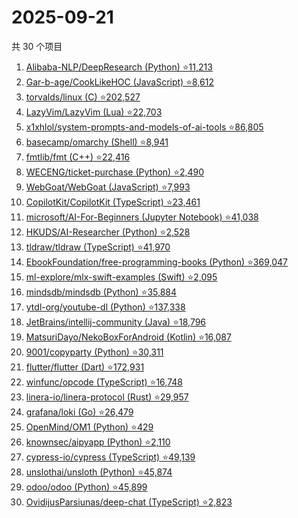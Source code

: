 # 2025-09-21

共 30 个项目

<!-- BEGIN GITHUB -->
<!-- 最后更新时间 2025-09-21 19:04:33 +0800 -->
1. [Alibaba-NLP/DeepResearch (Python) ⭐11,213](https://github.com/Alibaba-NLP/DeepResearch)
1. [Gar-b-age/CookLikeHOC (JavaScript) ⭐8,612](https://github.com/Gar-b-age/CookLikeHOC)
1. [torvalds/linux (C) ⭐202,527](https://github.com/torvalds/linux)
1. [LazyVim/LazyVim (Lua) ⭐22,703](https://github.com/LazyVim/LazyVim)
1. [x1xhlol/system-prompts-and-models-of-ai-tools ⭐86,805](https://github.com/x1xhlol/system-prompts-and-models-of-ai-tools)
1. [basecamp/omarchy (Shell) ⭐8,941](https://github.com/basecamp/omarchy)
1. [fmtlib/fmt (C++) ⭐22,416](https://github.com/fmtlib/fmt)
1. [WECENG/ticket-purchase (Python) ⭐2,490](https://github.com/WECENG/ticket-purchase)
1. [WebGoat/WebGoat (JavaScript) ⭐7,993](https://github.com/WebGoat/WebGoat)
1. [CopilotKit/CopilotKit (TypeScript) ⭐23,461](https://github.com/CopilotKit/CopilotKit)
1. [microsoft/AI-For-Beginners (Jupyter Notebook) ⭐41,038](https://github.com/microsoft/AI-For-Beginners)
1. [HKUDS/AI-Researcher (Python) ⭐2,528](https://github.com/HKUDS/AI-Researcher)
1. [tldraw/tldraw (TypeScript) ⭐41,970](https://github.com/tldraw/tldraw)
1. [EbookFoundation/free-programming-books (Python) ⭐369,047](https://github.com/EbookFoundation/free-programming-books)
1. [ml-explore/mlx-swift-examples (Swift) ⭐2,095](https://github.com/ml-explore/mlx-swift-examples)
1. [mindsdb/mindsdb (Python) ⭐35,884](https://github.com/mindsdb/mindsdb)
1. [ytdl-org/youtube-dl (Python) ⭐137,338](https://github.com/ytdl-org/youtube-dl)
1. [JetBrains/intellij-community (Java) ⭐18,796](https://github.com/JetBrains/intellij-community)
1. [MatsuriDayo/NekoBoxForAndroid (Kotlin) ⭐16,087](https://github.com/MatsuriDayo/NekoBoxForAndroid)
1. [9001/copyparty (Python) ⭐30,311](https://github.com/9001/copyparty)
1. [flutter/flutter (Dart) ⭐172,931](https://github.com/flutter/flutter)
1. [winfunc/opcode (TypeScript) ⭐16,748](https://github.com/winfunc/opcode)
1. [linera-io/linera-protocol (Rust) ⭐29,957](https://github.com/linera-io/linera-protocol)
1. [grafana/loki (Go) ⭐26,479](https://github.com/grafana/loki)
1. [OpenMind/OM1 (Python) ⭐429](https://github.com/OpenMind/OM1)
1. [knownsec/aipyapp (Python) ⭐2,110](https://github.com/knownsec/aipyapp)
1. [cypress-io/cypress (TypeScript) ⭐49,139](https://github.com/cypress-io/cypress)
1. [unslothai/unsloth (Python) ⭐45,874](https://github.com/unslothai/unsloth)
1. [odoo/odoo (Python) ⭐45,899](https://github.com/odoo/odoo)
1. [OvidijusParsiunas/deep-chat (TypeScript) ⭐2,823](https://github.com/OvidijusParsiunas/deep-chat)
<!-- END GITHUB -->